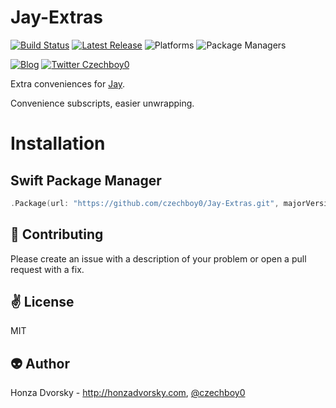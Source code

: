 # Jay-Extras

[![Build Status](https://travis-ci.org/czechboy0/Jay-Extras.svg?branch=master)](https://travis-ci.org/czechboy0/Jay-Extras)
[![Latest Release](https://img.shields.io/github/release/czechboy0/jay-extras.svg)](https://github.com/czechboy0/jay-extras/releases/latest)
![Platforms](https://img.shields.io/badge/platforms-Linux%20%7C%20OS%20X-blue.svg)
![Package Managers](https://img.shields.io/badge/package%20managers-SwiftPM-yellow.svg)

[![Blog](https://img.shields.io/badge/blog-honzadvorsky.com-green.svg)](http://honzadvorsky.com)
[![Twitter Czechboy0](https://img.shields.io/badge/twitter-czechboy0-green.svg)](http://twitter.com/czechboy0)

Extra conveniences for [Jay](https://github.com/czechboy0/Jay).

Convenience subscripts, easier unwrapping.

# Installation

## Swift Package Manager

```swift
.Package(url: "https://github.com/czechboy0/Jay-Extras.git", majorVersion: 0, minor: 16)
```

:gift_heart: Contributing
------------
Please create an issue with a description of your problem or open a pull request with a fix.

:v: License
-------
MIT

:alien: Author
------
Honza Dvorsky - http://honzadvorsky.com, [@czechboy0](http://twitter.com/czechboy0)
